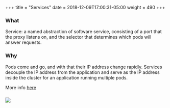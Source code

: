 +++
title = "Services"
date = 2018-12-09T17:00:31-05:00
weight = 490
+++

### What

Service: a named abstraction of software service, consisting of a port that the proxy listens on,
and the selector that determines which pods will answer requests.

### Why

Pods come and go, and with that their IP address change rapidly. Services decouple the IP address from the application 
and serve as the IP address inside the cluster for an application running multiple pods. 

More info [here](https://kubernetes.io/docs/concepts/services-networking/service/)

### ![](/images/kubernetes/service.png) 
